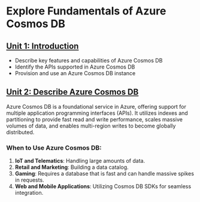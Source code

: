 # Explore Fundamentals of Azure Cosmos DB

## [Unit 1: Introduction](https://learn.microsoft.com/en-us/training/modules/explore-non-relational-data-stores-azure/?WT.mc_id=cloudskillschallenge_be6235e5-c168-4993-b1bb-e53bade5ddee)

- Describe key features and capabilities of Azure Cosmos DB
- Identify the APIs supported in Azure Cosmos DB
- Provision and use an Azure Cosmos DB instance

## [Unit 2: Describe Azure Cosmos DB](https://learn.microsoft.com/en-us/training/modules/explore-non-relational-data-stores-azure/2-describe-azure-cosmos-db)

Azure Cosmos DB is a foundational service in Azure, offering support for multiple application programming interfaces (APIs). It utilizes indexes and partitioning to provide fast read and write performance, scales massive volumes of data, and enables multi-region writes to become globally distributed.

### When to Use Azure Cosmos DB:
1. **IoT and Telematics**: Handling large amounts of data.
2. **Retail and Marketing**: Building a data catalog.
3. **Gaming**: Requires a database that is fast and can handle massive spikes in requests.
4. **Web and Mobile Applications**: Utilizing Cosmos DB SDKs for seamless integration.

